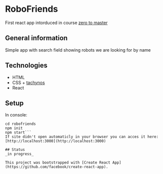 # RoboFriends
First react app intorduced in course [zero to master](https://www.udemy.com/course/the-complete-web-developer-zero-to-mastery/)

## General information
Simple app with search field showing robots we are looking for by name

## Technologies
* HTML 
* CSS + [tachynos](http://tachyons.io/)
* React 

## Setup 
In console: 
```git clone https://github.com/Desulfo/RoboFriends.git
cd robofriends
npm init
npm start```
If site didn't open automaticly in your browser you can acces it here: [http://localhost:3000](http://localhost:3000)

## Status
_in progress_

This project was bootstrapped with [Create React App](https://github.com/facebook/create-react-app).
